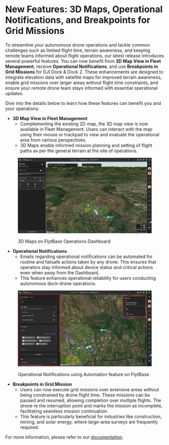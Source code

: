 # New Features: 3D Maps, Operational Notifications, and Breakpoints for Grid Missions

To streamline your autonomous drone operations and tackle common challenges such as limited flight time, terrain awareness, and keeping remote teams informed about flight operations, our latest release introduces several powerful features. You can now benefit from **3D Map View in Fleet Management**, receive **Operational Notifications**, and use **Breakpoints in Grid Missions** for DJI Dock & Dock 2. These enhancements are designed to integrate elevation data with satellite maps for improved terrain awareness, enable grid missions over larger areas without flight time constraints, and ensure your remote drone team stays informed with essential operational updates.

Dive into the details below to learn how these features can benefit you and your operations:

* **3D Map View in Fleet Management**
  * Complementing the existing 2D map, the 3D map view is now available in Fleet Management. Users can interact with the map using their mouse or trackpad to view and evaluate the operational area from various perspectives.
  * 3D Maps enable informed mission planning and setting of flight paths as per the general terrain at the site of operations.

<figure><img src="../.gitbook/assets/3D Map M1.jpg" alt=""><figcaption><p>3D Maps on FlytBase Operations Dashboard</p></figcaption></figure>

* &#x20;**Operational Notifications**
  * Emails regarding operational notifications can be automated for routine and failsafe actions taken by any drone. This ensures that operators stay informed about device status and critical actions even when away from the Dashboard.
  * This feature enhances operational reliability for users conducting autonomous dock-drone operations.

<figure><img src="../.gitbook/assets/ops notification.jpg" alt=""><figcaption><p>Operational Notifications using Automation feature on FlytBase</p></figcaption></figure>

* &#x20;**Breakpoints in Grid Mission**
  * Users can now execute grid missions over extensive areas without being constrained by drone flight time. These missions can be paused and resumed, allowing completion over multiple flights. The drone re the interruption point and marks the mission as incomplete, facilitating seamless mission continuation.
  * This feature is particularly beneficial for industries like construction, mining, and solar energy, where large-area surveys are frequently required.

For more information, please refer to our [documentation](https://docs.flytbase.com/).
